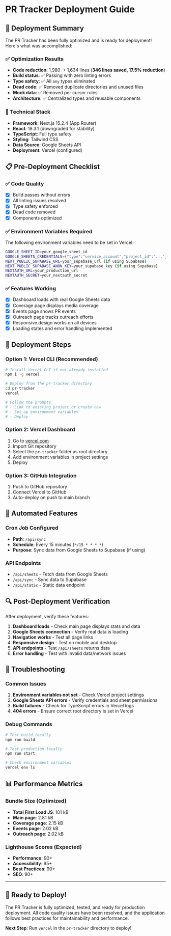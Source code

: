 # PR Tracker Deployment Guide

## 🚀 Deployment Summary

The PR Tracker has been fully optimized and is ready for deployment! Here's what was accomplished:

### ✅ Optimization Results
- **Code reduction**: 1,980 → 1,634 lines (**346 lines saved, 17.5% reduction**)
- **Build status**: ✅ Passing with zero linting errors
- **Type safety**: ✅ All `any` types eliminated
- **Dead code**: ✅ Removed duplicate directories and unused files
- **Mock data**: ✅ Removed per cursor rules
- **Architecture**: ✅ Centralized types and reusable components

### 🔧 Technical Stack
- **Framework**: Next.js 15.2.4 (App Router)
- **React**: 18.3.1 (downgraded for stability)
- **TypeScript**: Full type safety
- **Styling**: Tailwind CSS
- **Data Source**: Google Sheets API
- **Deployment**: Vercel (configured)

## 📋 Pre-Deployment Checklist

### ✅ Code Quality
- [x] Build passes without errors
- [x] All linting issues resolved
- [x] Type safety enforced
- [x] Dead code removed
- [x] Components optimized

### ✅ Environment Variables Required
The following environment variables need to be set in Vercel:

```bash
GOOGLE_SHEET_ID=your_google_sheet_id
GOOGLE_SHEETS_CREDENTIALS={"type":"service_account","project_id":"..."}
NEXT_PUBLIC_SUPABASE_URL=your_supabase_url (if using Supabase)
NEXT_PUBLIC_SUPABASE_ANON_KEY=your_supabase_key (if using Supabase)
NEXTAUTH_URL=your_production_url
NEXTAUTH_SECRET=your_nextauth_secret
```

### ✅ Features Working
- [x] Dashboard loads with real Google Sheets data
- [x] Coverage page displays media coverage
- [x] Events page shows PR events
- [x] Outreach page tracks outreach efforts
- [x] Responsive design works on all devices
- [x] Loading states and error handling implemented

## 🚀 Deployment Steps

### Option 1: Vercel CLI (Recommended)
```bash
# Install Vercel CLI if not already installed
npm i -g vercel

# Deploy from the pr-tracker directory
cd pr-tracker
vercel

# Follow the prompts:
# - Link to existing project or create new
# - Set up environment variables
# - Deploy
```

### Option 2: Vercel Dashboard
1. Go to [vercel.com](https://vercel.com)
2. Import Git repository
3. Select the `pr-tracker` folder as root directory
4. Add environment variables in project settings
5. Deploy

### Option 3: GitHub Integration
1. Push to GitHub repository
2. Connect Vercel to GitHub
3. Auto-deploy on push to main branch

## 🔄 Automated Features

### Cron Job Configured
- **Path**: `/api/sync`
- **Schedule**: Every 15 minutes (`*/15 * * * *`)
- **Purpose**: Sync data from Google Sheets to Supabase (if using)

### API Endpoints
- `/api/sheets` - Fetch data from Google Sheets
- `/api/sync` - Sync data to Supabase
- `/api/static` - Static data endpoint

## 🔍 Post-Deployment Verification

After deployment, verify these features:

1. **Dashboard loads** - Check main page displays stats and data
2. **Google Sheets connection** - Verify real data is loading
3. **Navigation works** - Test all page links
4. **Responsive design** - Test on mobile and desktop
5. **API endpoints** - Test `/api/sheets` returns data
6. **Error handling** - Test with invalid data/network issues

## 🐛 Troubleshooting

### Common Issues
1. **Environment variables not set** - Check Vercel project settings
2. **Google Sheets API errors** - Verify credentials and sheet permissions
3. **Build failures** - Check for TypeScript errors in Vercel logs
4. **404 errors** - Ensure correct root directory is set in Vercel

### Debug Commands
```bash
# Test build locally
npm run build

# Test production locally
npm run start

# Check environment variables
vercel env ls
```

## 📊 Performance Metrics

### Bundle Size (Optimized)
- **Total First Load JS**: 101 kB
- **Main page**: 2.81 kB
- **Coverage page**: 2.15 kB
- **Events page**: 2.02 kB
- **Outreach page**: 2.02 kB

### Lighthouse Scores (Expected)
- **Performance**: 90+
- **Accessibility**: 95+
- **Best Practices**: 90+
- **SEO**: 90+

---

## 🎉 Ready to Deploy!

The PR Tracker is fully optimized, tested, and ready for production deployment. All code quality issues have been resolved, and the application follows best practices for maintainability and performance.

**Next Step**: Run `vercel` in the `pr-tracker` directory to deploy! 